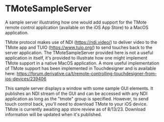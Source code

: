 # TMoteSampleServer
A sample server illustrating how one would add support for the TMote remote control application (available on the iOS App Store) to a MacOS application. 

TMote protocol makes use of NDI (https://ndi.video/) to deliver video to the TMote app and TUIO (https://www.tuio.org/) to send touches back to the server application. The TMoteSampleServer provided here is not a useful application in itself, it's provided to illustrate how one might implement TMote support in a native MacOS application. A more useful implementation of TMote support has been implemented in Touchdesigner and is available here: https://forum.derivative.ca/t/remote-controlling-touchdesigner-from-ios-devices/239406

This sample server displays a window with some sample GUI elements. It publishes an NDI stream of the GUI and can be accessed with any NDI application as long as the "tmote" group is specified. However, to send touch control back, you'll need to download TMote to your iOS device. TMote is currently awaiting app store review as of 8/13/23. Download information will be updated when it's published.
